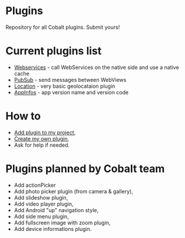 # Plugins

Repository for all Cobalt plugins. Submit yours!

# Current plugins list

* [Webservices](https://github.com/cobaltians/plugins/tree/master/Webservices) - call WebServices on the native side and use a native cache
* [PubSub](https://github.com/cobaltians/plugins/tree/master/PubSub) - send messages between WebViews 
* [Location](https://github.com/cobaltians/plugins/tree/master/Location) - very basic geolocataion plugin
* [AppInfos](https://github.com/cobaltians/plugins/tree/master/AppInfos) - app version name and version code

# How to

* [Add plugin to my project](https://github.com/cobaltians/cobalt/wiki/Using-plugins),
* [Create my own plugin](https://github.com/cobaltians/cobalt/wiki/Creating-plugins),
* Ask for help if needed.

# Plugins planned by Cobalt team

* Add actionPicker
* Add photo picker plugin (from camera & gallery),
* Add slideshow plugin,
* Add video player plugin,
* Add Android "up" navigation style,
* Add side menu plugin,
* Add fullscreen image with zoom plugin,
* Add device informations plugin.

